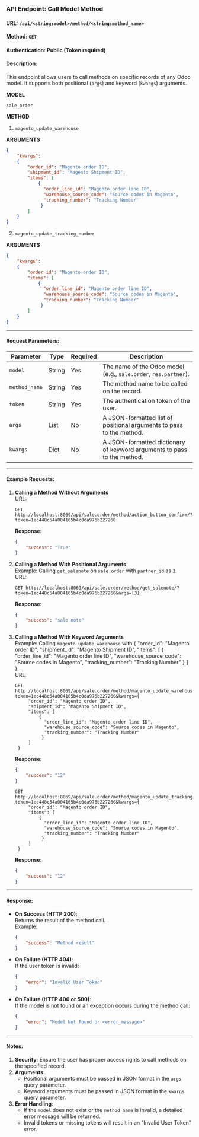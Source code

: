 ### API Endpoint: Call Model Method

#### **URL**: `/api/<string:model>/method/<string:method_name>`

#### **Method**: `GET`

#### **Authentication**: Public (Token required)

#### **Description**:
This endpoint allows users to call methods on specific records of any Odoo model. It supports both positional (`args`) and keyword (`kwargs`) arguments. 

**MODEL**

```sale.order```

**METHOD**

1. ```magento_update_warehouse```
   
**ARGUMENTS**
```json
{
    "kwargs": 
    {
        "order_id": "Magento order ID",
        "shipment_id": "Magento Shipment ID",
        "items": [
            {
              "order_line_id": "Magento order line ID",
              "warehouse_source_code": "Source codes in Magento",
              "tracking_number": "Tracking Number"
             }
        ]
    }
}
```

2. ```magento_update_tracking_number```
   
**ARGUMENTS**
```json
{
    "kwargs": 
    {
        "order_id": "Magento order ID",
        "items": [
            {
              "order_line_id": "Magento order line ID",
              "warehouse_source_code": "Source codes in Magento",
              "tracking_number": "Tracking Number"
             }
        ]
    }
}
```
---

#### **Request Parameters**:
| Parameter      | Type   | Required | Description                                                                                           |
|----------------|--------|----------|-------------------------------------------------------------------------------------------------------|
| `model`        | String | Yes      | The name of the Odoo model (e.g., `sale.order`, `res.partner`).                                       |
| `method_name`  | String | Yes      | The method name to be called on the record.                                                          |
| `token`        | String | Yes      | The authentication token of the user.                                                               |
| `args`         | List   | No       | A JSON-formatted list of positional arguments to pass to the method.                                 |
| `kwargs`       | Dict   | No       | A JSON-formatted dictionary of keyword arguments to pass to the method.                              |

---

#### **Example Requests**:

1. **Calling a Method Without Arguments**  
   URL:  
   ```
   GET http://localhost:8069/api/sale.order/method/action_button_confirm/?token=1ec448c54a004165b4c0da976b227260
   ```  
   **Response**:
   ```json
   {
       "success": "True"
   }
   ```

2. **Calling a Method With Positional Arguments**  
   Example: Calling `get_salenote` on `sale.order` with `partner_id` as `3`.  
   URL:  
   ```
   GET http://localhost:8069/api/sale.order/method/get_salenote/?token=1ec448c54a004165b4c0da976b227260&args=[3]
   ```  
   **Response**:
   ```json
   {
       "success": "sale note"
   }
   ```

3. **Calling a Method With Keyword Arguments**  
   Example: Calling `magento_update_warehouse` with {
        "order_id": "Magento order ID",
        "shipment_id": "Magento Shipment ID",
        "items": [
            {
              "order_line_id": "Magento order line ID",
              "warehouse_source_code": "Source codes in Magento",
              "tracking_number": "Tracking Number"
             }
        ]
    }.  
   URL:  
   ```
   GET http://localhost:8069/api/sale.order/method/magento_update_warehouse/?token=1ec448c54a004165b4c0da976b227260&kwargs={
        "order_id": "Magento order ID",
        "shipment_id": "Magento Shipment ID",
        "items": [
            {
              "order_line_id": "Magento order line ID",
              "warehouse_source_code": "Source codes in Magento",
              "tracking_number": "Tracking Number"
             }
        ]
    }
   ```  
   **Response**:
   ```json
   {
       "success": "12"
   }
   ```
    
   ```
   GET http://localhost:8069/api/sale.order/method/magento_update_tracking_number/?token=1ec448c54a004165b4c0da976b227260&kwargs={
        "order_id": "Magento order ID",
        "items": [
            {
              "order_line_id": "Magento order line ID",
              "warehouse_source_code": "Source codes in Magento",
              "tracking_number": "Tracking Number"
             }
        ]
    }
   ```  
   **Response**:
   ```json
   {
       "success": "12"
   }
   ```

---

#### **Response**:
- **On Success (HTTP 200)**:  
  Returns the result of the method call.  
  Example:
  ```json
  {
      "success": "Method result"
  }
  ```

- **On Failure (HTTP 404)**:  
  If the user token is invalid:  
  ```json
  {
      "error": "Invalid User Token"
  }
  ```

- **On Failure (HTTP 400 or 500)**:  
  If the model is not found or an exception occurs during the method call:  
  ```json
  {
      "error": "Model Not Found or <error_message>"
  }
  ```

---

#### **Notes**:
1. **Security**: Ensure the user has proper access rights to call methods on the specified record.
2. **Arguments**: 
   - Positional arguments must be passed in JSON format in the `args` query parameter.
   - Keyword arguments must be passed in JSON format in the `kwargs` query parameter.
3. **Error Handling**: 
   - If the `model` does not exist or the `method_name` is invalid, a detailed error message will be returned.
   - Invalid tokens or missing tokens will result in an "Invalid User Token" error.
   
